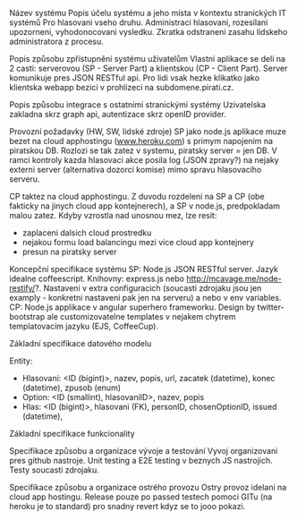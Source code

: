 Název systému
Popis účelu systému a jeho místa v kontextu stranických IT systémů
Pro hlasovani vseho druhu. Administraci hlasovani, rozesilani upozorneni, vyhodonocovani vysledku.
Zkratka odstraneni zasahu lidskeho administratora z procesu.

Popis způsobu zpřístupnění systému uživatelům
Vlastni aplikace se deli na 2 casti: serverovou (SP - Server Part) a klientskou (CP - Client Part).
Server komunikuje pres JSON RESTful api.
Pro lidi vsak hezke klikatko jako klientska webapp bezici v prohlizeci na subdomene.pirati.cz.

Popis způsobu integrace s ostatními stranickými systémy
Uzivatelska zakladna skrz graph api, autentizace skrz openID provider.

Provozní požadavky (HW, SW, lidské zdroje)
SP jako node.js aplikace muze bezet na cloud apphostingu (www.heroku.com) s primym napojenim na piratskou DB.
Rozlozi se tak zatez v systemu, piratsky server = jen DB.
V ramci kontroly kazda hlasovaci akce posila log (JSON zpravy?) na nejaky externi server (alternativa dozorci komise) mimo spravu hlasovaciho serveru.

CP taktez na cloud apphostingu.
Z duvodu rozdeleni na SP a CP (obe fakticky na jinych cloud app kontejnerech), a SP v node.js, predpokladam malou zatez.
Kdyby vzrostla nad unosnou mez, lze resit:
- zaplaceni dalsich cloud prostredku
- nejakou formu load balancingu mezi vice cloud app kontejnery
- presun na piratsky server

Koncepční specifikace systému
SP:
Node.js JSON RESTful server. Jazyk idealne coffeescript. Knihovny: express.js nebo http://mcavage.me/node-restify/?.
Nastaveni v extra configuracich (soucasti zdrojaku jsou jen examply - konkretni nastaveni pak jen na serveru) a nebo v env variables.
CP:
Node.js applikace v angular superhero frameworku.
Design by twitter-bootstrap ale customizovatelne templates v nejakem chytrem templatovacim jazyku (EJS, CoffeeCup).

Základní specifikace datového modelu

Entity:
- Hlasovani: <ID (bigint)>, nazev, popis, url, zacatek (datetime), konec (datetime), zpusob (enum)
- Option: <ID (smallint), hlasovaniID>, nazev, popis
- Hlas: <ID (bigint)>, hlasovani (FK), personID, chosenOptionID, issued (datetime), 

Základní specifikace funkcionality

Specifikace způsobu a organizace vývoje a testování
Vyvoj organizovani pres github nastroje. Unit testing a E2E testing v beznych JS nastrojich. Testy soucasti zdrojaku.

Specifikace způsobu a organizace ostrého provozu
Ostry provoz idelani na cloud app hostingu.
Release pouze po passed testech pomoci GITu (na heroku je to standard) pro snadny revert kdyz se to jooo pokazi.
